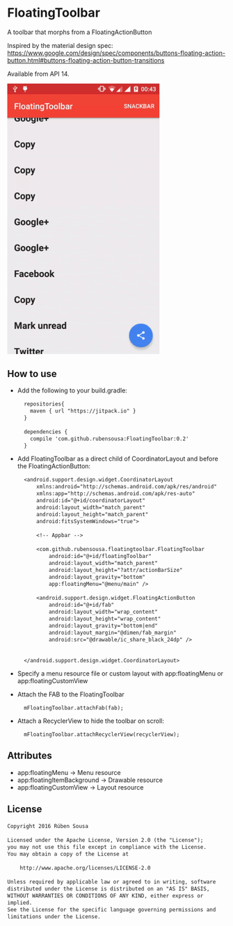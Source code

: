 # FloatingToolbar
A toolbar that morphs from a FloatingActionButton

Inspired by the material design spec: https://www.google.com/design/spec/components/buttons-floating-action-button.html#buttons-floating-action-button-transitions

Available from API 14.

<img src="screenshots/demo.gif" width="350">

## How to use

- Add the following to your build.gradle:

        repositories{
          maven { url "https://jitpack.io" }
        }
        
        dependencies {
          compile 'com.github.rubensousa:FloatingToolbar:0.2'
        }

- Add FloatingToolbar as a direct child of CoordinatorLayout and before the FloatingActionButton:


        <android.support.design.widget.CoordinatorLayout 
            xmlns:android="http://schemas.android.com/apk/res/android"
            xmlns:app="http://schemas.android.com/apk/res-auto"
            android:id="@+id/coordinatorLayout"
            android:layout_width="match_parent"
            android:layout_height="match_parent"
            android:fitsSystemWindows="true">
            
            <!-- Appbar -->

            <com.github.rubensousa.floatingtoolbar.FloatingToolbar
                android:id="@+id/floatingToolbar"
                android:layout_width="match_parent"
                android:layout_height="?attr/actionBarSize"
                android:layout_gravity="bottom"
                app:floatingMenu="@menu/main" />

            <android.support.design.widget.FloatingActionButton
                android:id="@+id/fab"
                android:layout_width="wrap_content"
                android:layout_height="wrap_content"
                android:layout_gravity="bottom|end"
                android:layout_margin="@dimen/fab_margin"
                android:src="@drawable/ic_share_black_24dp" />
                
                
        </android.support.design.widget.CoordinatorLayout>

- Specify a menu resource file or custom layout with app:floatingMenu or app:floatingCustomView

- Attach the FAB to the FloatingToolbar

        mFloatingToolbar.attachFab(fab);

- Attach a RecyclerView to hide the toolbar on scroll:

        mFloatingToolbar.attachRecyclerView(recyclerView);

## Attributes

- app:floatingMenu -> Menu resource
- app:floatingItemBackground -> Drawable resource
- app:floatingCustomView -> Layout resource


## License

    Copyright 2016 Rúben Sousa
    
    Licensed under the Apache License, Version 2.0 (the "License");
    you may not use this file except in compliance with the License.
    You may obtain a copy of the License at
    
        http://www.apache.org/licenses/LICENSE-2.0
    
    Unless required by applicable law or agreed to in writing, software
    distributed under the License is distributed on an "AS IS" BASIS,
    WITHOUT WARRANTIES OR CONDITIONS OF ANY KIND, either express or implied.
    See the License for the specific language governing permissions and
    limitations under the License.
